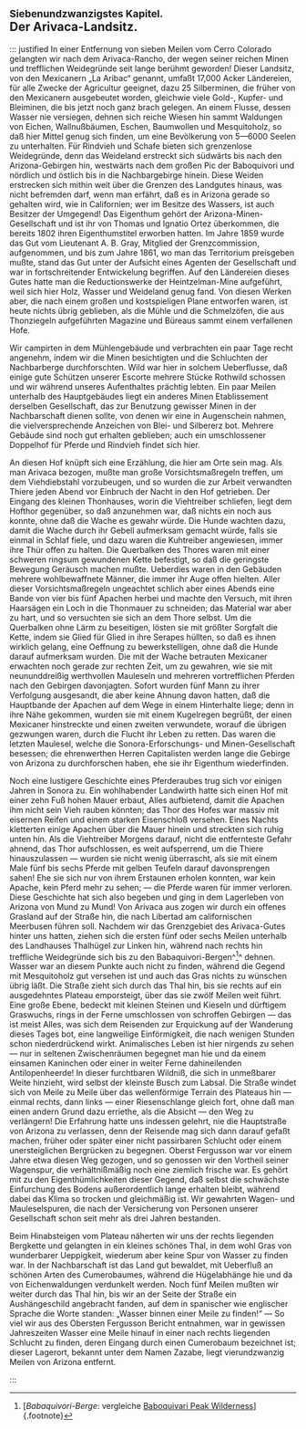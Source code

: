 ## <small>Siebenundzwanzigstes Kapitel.</small><br />Der Arivaca-Landsitz.

::: justified
In einer Entfernung von sieben Meilen vom Cerro Colorado gelangten wir nach dem
Arivaca-Rancho, der wegen seiner reichen Minen und trefflichen Weidegründe seit
lange berühmt geworden! Dieser Landsitz, von den Mexicanern „La Aribac“ genannt,
umfaßt 17,000 Acker Ländereien, für alle Zwecke der Agricultur geeignet, dazu 25
Silberminen, die früher von den Mexicanern ausgebeutet worden, gleichwie viele
Gold-, Kupfer- und Bleiminen, die bis jetzt noch ganz brach gelegen. An einem
Flusse, dessen Wasser nie versiegen, dehnen sich reiche Wiesen hin sammt
Waldungen von Eichen, Wallnußbäumen, Eschen, Baumwollen und Mesquitoholz, so daß
hier Mittel genug sich finden, um eine Bevölkerung von 5—6000 Seelen zu
unterhalten. Für Rindvieh und Schafe bieten sich grenzenlose Weidegründe, denn
das Weideland erstreckt sich südwärts bis nach den Arizona-Gebirgen hin,
westwärts nach dem großen Pic der Baboquivori und nördlich und östlich bis in
die Nachbargebirge hinein. Diese Weiden erstrecken sich mithin weit über die
Grenzen des Landgutes hinaus, was nicht befremden darf, wenn man erfährt, daß es
in Arizona gerade so gehalten wird, wie in Californien; wer im Besitze des
Wassers, ist auch Besitzer der Umgegend! Das Eigenthum gehört der
Arizona-Minen-Gesellschaft und ist ihr von Thomas und Ignatio Ortez überkommen,
die bereits 1802 ihren Eigenthumstitel erworben hatten. Im Jahre 1859 wurde das
Gut vom Lieutenant A. B. Gray, Mitglied der Grenzcommission, aufgenommen, und
bis zum Jahre 1861, wo man das Territorium preisgeben mußte, stand das Gut unter
der Aufsicht eines Agenten der Gesellschaft und war in fortschreitender
Entwickelung begriffen. Auf den Ländereien dieses Gutes hatte man die
Reductionswerke der Heintzelman-Mine aufgeführt, weil sich hier Holz, Wasser und
Weideland genug fand. Von diesen Werken aber, die nach einem großen und
kostspieligen Plane entworfen waren, ist heute nichts übrig geblieben, als die
Mühle und die Schmelzöfen, die aus Thonziegeln aufgeführten Magazine und Büreaus
sammt einem verfallenen Hofe.

Wir campirten in dem Mühlengebäude und verbrachten ein paar Tage recht angenehm,
indem wir die Minen besichtigten und die Schluchten der Nachbarberge
durchforschten. Wild war hier in solchem Ueberflusse, daß einige gute Schützen
unserer Escorte mehrere Stücke Rothwild schossen und wir während unseres
Aufenthaltes prächtig lebten. Ein paar Meilen unterhalb des Hauptgebäudes liegt
ein anderes Minen Etablissement derselben Gesellschaft, das zur Benutzung
gewisser Minen in der Nachbarschaft dienen sollte, von denen wir eine in
Augenschein nahmen, die vielversprechende Anzeichen von Blei- und Silbererz bot.
Mehrere Gebäude sind noch gut erhalten geblieben; auch ein umschlossener
Doppelhof für Pferde und Rindvieh findet sich hier.

An diesen Hof knüpft sich eine Erzählung, die hier am Orte sein mag. Als man
Arivaca bezogen, mußte man große Vorsichtsmaßregeln treffen, um dem
Viehdiebstahl vorzubeugen, und so wurden die zur Arbeit verwandten Thiere jeden
Abend vor Einbruch der Nacht in den Hof getrieben. Der Eingang des kleinen
Thonhauses, worin die Viehtreiber schliefen, liegt dem Hofthor gegenüber, so daß
anzunehmen war, daß nichts ein noch aus konnte, ohne daß die Wache es gewahr
würde. Die Hunde wachten dazu, damit die Wache durch ihr Gebell aufmerksam
gemacht würde, falls sie einmal in Schlaf fiele, und dazu waren die Kuhtreiber
angewiesen, immer ihre Thür offen zu halten. Die Querbalken des Thores waren mit
einer schweren ringsum gewundenen Kette befestigt, so daß die geringste Bewegung
Geräusch machen mußte. Ueberdies waren in den Gebäuden mehrere wohlbewaffnete
Männer, die immer ihr Auge offen hielten. Aller dieser Vorsichtsmaßregeln
ungeachtet schlich aber eines Abends eine Bande von vier bis fünf Apachen herbei
und machte den Versuch, mit ihren Haarsägen ein Loch in die Thonmauer zu
schneiden; das Material war aber zu hart, und so versuchten sie sich an dem
Thore selbst. Um die Querbalken ohne Lärm zu beseitigen, lösten sie mit größter
Sorgfalt die Kette, indem sie Glied für Glied in ihre Serapes hüllten, so daß es
ihnen wirklich gelang, eine Oeffnung zu bewerkstelligen, ohne daß die Hunde
darauf aufmerksam wurden. Die mit der Wache betrauten Mexicaner erwachten noch
gerade zur rechten Zeit, um zu gewahren, wie sie mit neununddreißig werthvollen
Mauleseln und mehreren vortrefflichen Pferden nach den Gebirgen davonjagten.
Sofort wurden fünf Mann zu ihrer Verfolgung ausgesandt, die aber keine Ahnung
davon hatten, daß die Hauptbande der Apachen auf dem Wege in einem Hinterhalte
liege; denn in ihre Nähe gekommen, wurden sie mit einem Kugelregen begrüßt, der
einen Mexicaner hinstreckte und einen zweiten verwundete, worauf die übrigen
gezwungen waren, durch die Flucht ihr Leben zu retten. Das waren die letzten
Maulesel, welche die Sonora-Erforschungs- und Minen-Gesellschaft besessen; die
ehrenwerthen Herren Capitalisten werden lange die Gebirge von Arizona zu
durchforschen haben, ehe sie ihr Eigenthum wiederfinden.

Noch eine lustigere Geschichte eines Pferderaubes trug sich vor einigen Jahren
in Sonora zu. Ein wohlhabender Landwirth hatte sich einen Hof mit einer zehn Fuß
hohen Mauer erbaut, Alles aufbietend, damit die Apachen ihm nicht sein Vieh
rauben könnten; das Thor des Hofes war massiv mit eisernen Reifen und einem
starken Eisenschloß versehen. Eines Nachts kletterten einige Apachen über die
Mauer hinein und streckten sich ruhig unten hin. Als die Viehtreiber Morgens
darauf, nicht die entfernteste Gefahr ahnend, das Thor aufschlossen, es weit
aufsperrend, um die Thiere hinauszulassen — wurden sie nicht wenig überrascht,
als sie mit einem Male fünf bis sechs Pferde mit gelben Teufeln darauf
davonsprengen sahen! Ehe sie sich nur von ihrem Erstaunen erholen konnten, war
kein Apache, kein Pferd mehr zu sehen; — die Pferde waren für immer verloren.
Diese Geschichte hat sich also begeben und ging in dem Lagerleben von Arizona
von Mund zu Mund! Von Arivaca aus zogen wir durch ein offenes Grasland auf der
Straße hin, die nach Libertad am californischen Meerbusen führen soll. Nachdem
wir das Grenzgebiet des Arivaca-Gutes hinter uns hatten, ziehen sich die ersten
fünf oder sechs Meilen unterhalb des Landhauses Thalhügel zur Linken hin,
während nach rechts hin treffliche Weidegründe sich bis zu den
Babaquivori-Bergen^[^2700]^ dehnen. Wasser war an diesem Punkte auch nicht zu finden,
während die Gegend mit Mesquitoholz gut versehen ist und auch das Gras nichts zu
wünschen übrig läßt. Die Straße zieht sich durch das Thal hin, bis sie rechts
auf ein ausgedehntes Plateau emporsteigt, über das sie zwölf Meilen weit führt.
Eine große Ebene, bedeckt mit kleinen Steinen und Kieseln und dürftigem
Graswuchs, rings in der Ferne umschlossen von schroffen Gebirgen — das ist meist
Alles, was sich dem Reisenden zur Erquickung auf der Wanderung dieses Tages bot,
eine langweilige Einförmigkeit, die nach wenigen Stunden schon niederdrückend
wirkt. Animalisches Leben ist hier nirgends zu sehen — nur in seltenen
Zwischenräumen begegnet man hie und da einem einsamen Kaninchen oder einer in
weiter Ferne dahineilenden Antilopenheerde! In dieser furchtbaren Wildniß, die
sich in unmeßbarer Weite hinzieht, wird selbst der kleinste Busch zum Labsal.
Die Straße windet sich von Meile zu Meile über das wellenförmige Terrain des
Plateaus hin — einmal rechts, dann links — einer Riesenschlange gleich fort,
ohne daß man einen andern Grund dazu erriethe, als die Absicht — den Weg zu
verlängern! Die Erfahrung hatte uns indessen gelehrt, nie die Hauptstraße von
Arizona zu verlassen, denn der Reisende mag sich dann darauf gefaßt machen,
früher oder später einer nicht passirbaren Schlucht oder einem unersteiglichen
Bergrücken zu begegnen. Oberst Fergusson war vor einem Jahre etwa diesen Weg
gezogen, und so genossen wir den Vortheil seiner Wagenspur, die verhältnißmäßig
noch eine ziemlich frische war. Es gehört mit zu den Eigenthümlichkeiten dieser
Gegend, daß selbst die schwächste Einfurchung des Bodens außerordentlich lange
erhalten bleibt, während dabei das Klima so trocken und gleichmäßig ist. Wir
gewahrten Wagen- und Mauleselspuren, die nach der Versicherung von Personen
unserer Gesellschaft schon seit mehr als drei Jahren bestanden.

Beim Hinabsteigen vom Plateau näherten wir uns der rechts liegenden Bergkette
und gelangten in ein kleines schönes Thal, in dem wohl Gras von wunderbarer
Ueppigkeit, wiederum aber keine Spur von Wasser zu finden war. In der
Nachbarschaft ist das Land gut bewaldet, mit Ueberfluß an schönen Arten des
Cumerobaumes, während die Hügelabhänge hie und da von Eichenwaldungen verdunkelt
werden. Noch fünf Meilen mußten wir weiter durch das Thal hin, bis wir an der
Seite der Straße ein Aushängeschild angebracht fanden, auf dem in spanischer wie
englischer Sprache die Worte standen: „Wasser binnen einer Meile zu finden!“ —
So viel wir aus des Obersten Fergusson Bericht entnahmen, war in gewissen
Jahreszeiten Wasser eine Meile hinauf in einer nach rechts liegenden Schlucht zu
finden, deren Eingang durch einen Cumerobaum bezeichnet ist; dieser Lagerort,
bekannt unter dem Namen Zazabe, liegt vierundzwanzig Meilen von Arizona
entfernt.

:::


[^2700]: [*Babaquivori-Berge*: vergleiche [Baboquivari Peak Wilderness](https://en.wikipedia.org/wiki/Baboquivari_Peak_Wilderness)]{.footnote}
